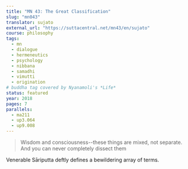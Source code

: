 ```yaml
---
title: "MN 43: The Great Classification"
slug: "mn043"
translator: sujato
external_url: "https://suttacentral.net/mn43/en/sujato"
course: philosophy
tags:
  - mn
  - dialogue
  - hermeneutics
  - psychology
  - nibbana
  - samadhi
  - vimutti
  - origination
# buddha tag covered by Nyanamoli's *Life*
status: featured
year: 2018
pages: 7
parallels:
  - ma211
  - up3.064
  - up9.008
---
```


> Wisdom and consciousness--these things are mixed, not separate. And you can never completely dissect them

Venerable Sāriputta deftly defines a bewildering array of terms.
